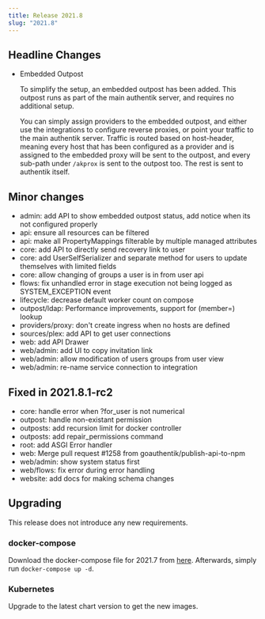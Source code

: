 ```yaml
---
title: Release 2021.8
slug: "2021.8"
---
```


## Headline Changes

- Embedded Outpost

    To simplify the setup, an embedded outpost has been added. This outpost runs as part of the main authentik server, and requires no additional setup.

    You can simply assign providers to the embedded outpost, and either use the integrations to configure reverse proxies, or point your traffic to the main authentik server.
    Traffic is routed based on host-header, meaning every host that has been configured as a provider and is assigned to the embedded proxy will be sent to the outpost, and every sub-path under `/akprox` is sent to the outpost too. The rest is sent to authentik itself.


## Minor changes

 - admin: add API to show embedded outpost status, add notice when its not configured properly
 - api: ensure all resources can be filtered
 - api: make all PropertyMappings filterable by multiple managed attributes
 - core: add API to directly send recovery link to user
 - core: add UserSelfSerializer and separate method for users to update themselves with limited fields
 - core: allow changing of groups a user is in from user api
 - flows: fix unhandled error in stage execution not being logged as SYSTEM_EXCEPTION event
 - lifecycle: decrease default worker count on compose
 - outpost/ldap: Performance improvements, support for (member=) lookup
 - providers/proxy: don't create ingress when no hosts are defined
 - sources/plex: add API to get user connections
 - web: add API Drawer
 - web/admin: add UI to copy invitation link
 - web/admin: allow modification of users groups from user view
 - web/admin: re-name service connection to integration

## Fixed in 2021.8.1-rc2

- core: handle error when ?for_user is not numerical
- outpost: handle non-existant permission
- outposts: add recursion limit for docker controller
- outposts: add repair_permissions command
- root: add ASGI Error handler
- web: Merge pull request #1258 from goauthentik/publish-api-to-npm
- web/admin: show system status first
- web/flows: fix error during error handling
- website: add docs for making schema changes

## Upgrading

This release does not introduce any new requirements.

### docker-compose

Download the docker-compose file for 2021.7 from [here](https://raw.githubusercontent.com/goauthentik/authentik/version-2021.7/docker-compose.yml). Afterwards, simply run `docker-compose up -d`.

### Kubernetes

Upgrade to the latest chart version to get the new images.
